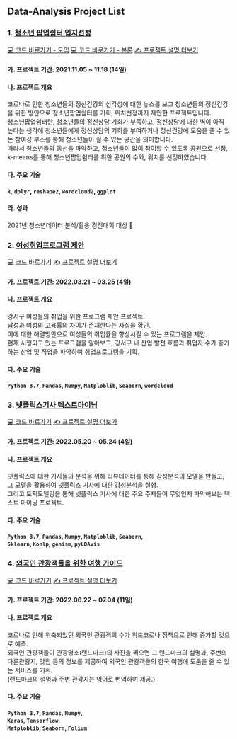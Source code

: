 ## Data-Analysis Project List

### 1. [청소년 팝업쉼터 입지선정](https://github.com/hyejin0705/Data-Analysis/tree/master/%EC%B2%AD%EC%86%8C%EB%85%84%ED%8C%9D%EC%97%85%EC%89%BC%ED%84%B0%EC%9E%85%EC%A7%80%EC%84%A0%EC%A0%95_%ED%8C%9D%EC%BD%98%ED%8C%80)

[💻 코드 바로가기 - 도입](https://github.com/hyejin0705/Data-Analysis/blob/master/%EC%B2%AD%EC%86%8C%EB%85%84%ED%8C%9D%EC%97%85%EC%89%BC%ED%84%B0%EC%9E%85%EC%A7%80%EC%84%A0%EC%A0%95_%ED%8C%9D%EC%BD%98%ED%8C%80/%ED%94%84%EB%A1%9C%EC%A0%9D%ED%8A%B8_%EB%8F%84%EC%9E%85.R)
[💻 코드 바로가기 - 본론](https://github.com/hyejin0705/Data-Analysis/blob/master/%EC%B2%AD%EC%86%8C%EB%85%84%ED%8C%9D%EC%97%85%EC%89%BC%ED%84%B0%EC%9E%85%EC%A7%80%EC%84%A0%EC%A0%95_%ED%8C%9D%EC%BD%98%ED%8C%80/%ED%94%84%EB%A1%9C%EC%A0%9D%ED%8A%B8_%EB%B3%B8%EB%A1%A0.R)
[✍️ 프로젝트 설명 더보기](https://github.com/hyejin0705/Data-Analysis/blob/master/%EC%B2%AD%EC%86%8C%EB%85%84%ED%8C%9D%EC%97%85%EC%89%BC%ED%84%B0%EC%9E%85%EC%A7%80%EC%84%A0%EC%A0%95_%ED%8C%9D%EC%BD%98%ED%8C%80/%EB%8D%B0%EC%9D%B4%ED%84%B0%EB%B6%84%EC%84%9D_%EC%B2%AD%EC%86%8C%EB%85%84%ED%8C%9D%EC%97%85%EC%89%BC%ED%84%B0_%ED%8C%9D%EC%BD%98%ED%8C%80.pdf)

#### 가. 프로젝트 기간: 2021.11.05 ~ 11.18 (14일)

#### 나. 프로젝트 개요
코로나로 인한 청소년들의 정신건강의 심각성에 대한 뉴스를 보고 청소년들의 정신건강을 위한 방안으로 청소년팝업쉼터를 기획, 위치선정까지 제안한 프로젝트입니다.
</br>
청소년팝업쉼터란, 청소년들의 정신상담 기회가 부족하고, 정신상담에 대한 벽이 아직 높다는 생각에 청소년들에게 정신상담의 기회를 부여하거나 정신건강에 도움을 줄 수 있는 참여성 부스를 통해 청소년들이 쉴 수 있는 공간을 의미합니다.
</br>
따라서 청소년들의 동선을 파악하고, 청소년들이 많이 참여할 수 있도록 공원으로 선정, k-means를 통해 청소년팝업쉼터를 위한 공원의 수와, 위치를 선정하였습니다.
</br>

#### 다. 주요 기술
**`R`**, **`dplyr`, `reshape2`, `wordcloud2`, `ggplot`**

#### 라. 성과
2021년 청소년데이터 분석/활용 경진대회 대상 🏅
</br>


### 2. [여성취업프로그램 제안](https://github.com/hyejin0705/Data-Analysis/tree/master/%EC%97%AC%EC%84%B1%EC%B7%A8%EC%97%85%ED%94%84%EB%A1%9C%EA%B7%B8%EB%9E%A8_%EC%A0%9C%EC%95%88)

[💻 코드 바로가기](https://github.com/hyejin0705/Data-Analysis/blob/master/%EC%97%AC%EC%84%B1%EC%B7%A8%EC%97%85%ED%94%84%EB%A1%9C%EA%B7%B8%EB%9E%A8_%EC%A0%9C%EC%95%88/%EC%97%AC%EC%84%B1%EC%B7%A8%EC%97%85%ED%94%84%EB%A1%9C%EA%B7%B8%EB%9E%A8_%EC%A0%9C%EC%95%88.ipynb)
[✍️ 프로젝트 설명 더보기](https://github.com/hyejin0705/Data-Analysis/blob/master/%EC%97%AC%EC%84%B1%EC%B7%A8%EC%97%85%ED%94%84%EB%A1%9C%EA%B7%B8%EB%9E%A8_%EC%A0%9C%EC%95%88/%EA%B0%95%EC%84%9C%EA%B5%AC_%EA%B3%B5%EB%AA%A8%EC%A0%84_%EC%B7%A8UP%EB%93%9C%EB%A6%BC.pptx)

#### 가. 프로젝트 기간: 2022.03.21 ~ 03.25 (4일)

#### 나. 프로젝트 개요
강서구 여성들의 취업을 위한 프로그램 제안 프로젝트.
</br>
남성과 여성의 고용률의 차이가 존재한다는 사실을 확인.
</br>
이에 대한 해결방안으로 여성들의 취업률을 향상시킬 수 있는 프로그램을 제안.
</br>
현재 시행되고 있는 프로그램을 알아보고, 강서구 내 산업 발전 흐름과 취업자 수가 증가하는 산업 및 직업을 파악하여 취업프로그램을 기획.
</br>

#### 다. 주요 기술
**`Python 3.7`, `Pandas`, `Numpy`, `Matploblib`, `Seaborn`, `wordcloud`**
</br>


### 3. [넷플릭스기사 텍스트마이닝](https://github.com/hyejin0705/Data-Analysis/tree/master/%EB%84%B7%ED%94%8C%EB%A6%AD%EC%8A%A4_%EA%B8%B0%EC%82%AC_%ED%85%8D%EC%8A%A4%ED%8A%B8%EB%A7%88%EC%9D%B4%EB%8B%9D)

[💻 코드 바로가기](https://github.com/hyejin0705/Data-Analysis/blob/master/%EB%84%B7%ED%94%8C%EB%A6%AD%EC%8A%A4_%EA%B8%B0%EC%82%AC_%ED%85%8D%EC%8A%A4%ED%8A%B8%EB%A7%88%EC%9D%B4%EB%8B%9D/%EB%84%B7%ED%94%8C%EB%A6%AD%EC%8A%A4_%EA%B8%B0%EC%82%AC_%ED%85%8D%EC%8A%A4%ED%8A%B8%EB%A7%88%EC%9D%B4%EB%8B%9D.py)
[✍️ 프로젝트 설명 더보기](https://github.com/hyejin0705/Data-Analysis/blob/master/%EB%84%B7%ED%94%8C%EB%A6%AD%EC%8A%A4_%EA%B8%B0%EC%82%AC_%ED%85%8D%EC%8A%A4%ED%8A%B8%EB%A7%88%EC%9D%B4%EB%8B%9D/%EB%84%B7%ED%94%8C%EB%A6%AD%EC%8A%A4_%EA%B8%B0%EC%82%AC_%ED%85%8D%EC%8A%A4%ED%8A%B8%EB%A7%88%EC%9D%B4%EB%8B%9D.pdf)

#### 가. 프로젝트 기간: 2022.05.20 ~ 05.24 (4일)

#### 나. 프로젝트 개요
넷플릭스에 대한 기사들의 분석을 위해 리뷰데이터를 통해 감성분석의 모델을 만들고, 그 모델을 활용하여 넷플릭스 기사에 대한 감성분석을 실행.
</br>
그리고 토픽모델링을 통해 넷플릭스 기사에 대한 주요 주제들이 무엇인지 파악해보는 텍스트 마이닝 프로젝트.

#### 다. 주요 기술
**`Python 3.7`, `Pandas`, `Numpy`, `Matploblib`, `Seaborn`,**
</br>
**`Sklearn`, `Konlp`, `genism`, `pyLDAvis`**
</br>


### 4. [외국인 관광객들을 위한 여행 가이드](https://github.com/hyejin0705/Data-Analysis/tree/master/%EC%99%B8%EA%B5%AD%EC%9D%B8_%EA%B4%80%EA%B4%91%EA%B0%9D%EB%93%A4%EC%9D%84_%EC%9C%84%ED%95%9C_%EC%97%AC%ED%96%89_%EA%B0%80%EC%9D%B4%EB%93%9C-Land_Mark)

[💻 코드 바로가기](https://github.com/hyejin0705/Data-Analysis/blob/master/%EC%99%B8%EA%B5%AD%EC%9D%B8_%EA%B4%80%EA%B4%91%EA%B0%9D%EB%93%A4%EC%9D%84_%EC%9C%84%ED%95%9C_%EC%97%AC%ED%96%89_%EA%B0%80%EC%9D%B4%EB%93%9C-Land_Mark/Land_Mark_%EC%BD%94%EB%93%9C%EC%A0%95%EB%A6%AC.ipynb)
[✍️ 프로젝트 설명 더보기](https://github.com/hyejin0705/Data-Analysis/blob/master/%EC%99%B8%EA%B5%AD%EC%9D%B8_%EA%B4%80%EA%B4%91%EA%B0%9D%EB%93%A4%EC%9D%84_%EC%9C%84%ED%95%9C_%EC%97%AC%ED%96%89_%EA%B0%80%EC%9D%B4%EB%93%9C-Land_Mark/%EC%99%B8%EA%B5%AD%EC%9D%B8_%EA%B4%80%EA%B4%91%EA%B0%9D%EB%93%A4%EC%9D%84_%EC%9C%84%ED%95%9C_%EC%97%AC%ED%96%89_%EA%B0%80%EC%9D%B4%EB%93%9C-Land_Mark.pdf)

#### 가. 프로젝트 기간: 2022.06.22 ~ 07.04 (11일)

#### 나. 프로젝트 개요
코로나로 인해 위축되었던 외국인 관광객의 수가 위드코로나 정책으로 인해 증가할 것으로 예측.
</br>
외국인 관광객들이 관광명소(랜드마크)의 사진을 찍으면 그 랜드마크의 설명과, 주변의 다른관광지, 맛집 등의 정보를 제공하여 외국인 관광객들의 한국 여행에 도움을 줄 수 있는 서비스를 기획.
</br>
(랜드마크의 설명과 주변 관광지는 영어로 번역하여 제공.)

#### 다. 주요 기술
**`Python 3.7`, `Pandas`, `Numpy`,**
</br>
**`Keras`, `Tensorflow`,**
</br>
**`Matploblib`, `Seaborn`, `Folium`**
